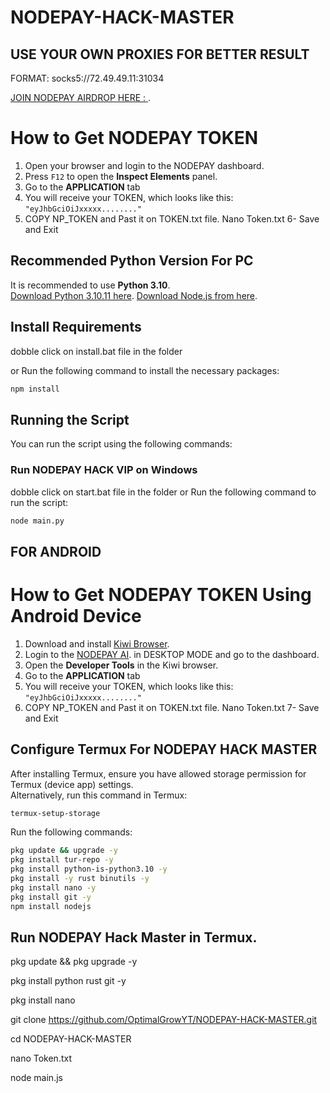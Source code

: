 # NODEPAY-HACK-MASTER

## USE YOUR OWN PROXIES FOR BETTER RESULT
FORMAT: socks5://72.49.49.11:31034

[JOIN NODEPAY AIRDROP HERE : ](https://app.nodepay.ai/register?ref=g1MS9G1hzzSKKHl).

# How to Get NODEPAY TOKEN

1. Open your browser and login to the NODEPAY dashboard.
2. Press `F12` to open the **Inspect Elements** panel.
3. Go to the **APPLICATION** tab 
4. You will receive your TOKEN, which looks like this: `"eyJhbGciOiJxxxxx........"`
5. COPY NP_TOKEN and Past it on TOKEN.txt file.
   Nano Token.txt
6- Save and Exit

## Recommended Python Version For PC

It is recommended to use **Python 3.10**.  
[Download Python 3.10.11 here](https://www.python.org/downloads/release/python-31011/).
[Download Node.js from here](https://nodejs.org/en/download/prebuilt-installer).


## Install Requirements

dobble click on install.bat file in the folder

or Run the following command to install the necessary packages:

```bash
npm install
```

## Running the Script

You can run the script using the following commands:

### Run NODEPAY HACK VIP on Windows 

dobble click on start.bat file in the folder
or Run the following command to run the script:

```bash
node main.py
```

## FOR ANDROID

# How to Get NODEPAY TOKEN Using Android Device

1. Download and install [Kiwi Browser](https://play.google.com/store/apps/details?id=com.kiwibrowser.browser&hl=en).
2. Login to the [NODEPAY AI](https://app.nodepay.ai/register?ref=g1MS9G1hzzSKKHl). in DESKTOP MODE and go to the dashboard.
3. Open the **Developer Tools** in the Kiwi browser.
4. Go to the **APPLICATION** tab 
5. You will receive your TOKEN, which looks like this: `"eyJhbGciOiJxxxxx........"`
6. COPY NP_TOKEN and Past it on TOKEN.txt file.
   Nano Token.txt
7- Save and Exit

## Configure Termux For NODEPAY HACK MASTER

After installing Termux, ensure you have allowed storage permission for Termux (device app) settings.  
Alternatively, run this command in Termux:

```bash
termux-setup-storage
```

Run the following commands:

```bash
pkg update && upgrade -y
pkg install tur-repo -y
pkg install python-is-python3.10 -y
pkg install -y rust binutils -y
pkg install nano -y
pkg install git -y
npm install nodejs

```

## Run NODEPAY Hack Master in Termux.

pkg update && pkg upgrade -y

pkg install python rust git -y

pkg install nano

git clone https://github.com/OptimalGrowYT/NODEPAY-HACK-MASTER.git

cd NODEPAY-HACK-MASTER

nano Token.txt

node main.js



